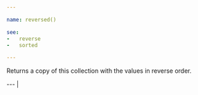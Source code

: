 ```yaml
---

name: reversed()

see:
-   reverse
-   sorted

---
```


Returns a copy of this collection with the values in reverse order.

--- |

